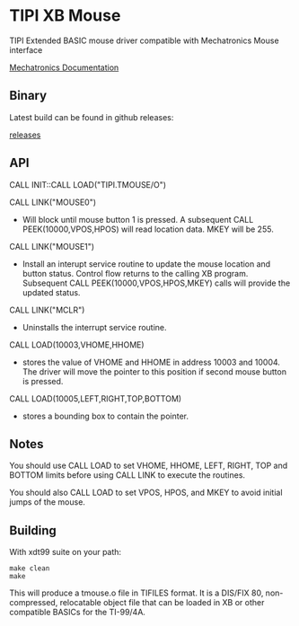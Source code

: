 # TIPI XB Mouse

TIPI Extended BASIC mouse driver compatible with Mechatronics Mouse interface

[Mechatronics Documentation](http://ftp.whtech.com/datasheets%20and%20manuals/Hardware/Mechatronic/Mechatronic%20Mouse.pdf)

## Binary

Latest build can be found in github releases:

[releases](https://github.com/jedimatt42/tipi-xb-mouse/releases)

## API

CALL INIT::CALL LOAD("TIPI.TMOUSE/O")

CALL LINK("MOUSE0") 
- Will block until mouse button 1 is pressed. A subsequent
  CALL PEEK(10000,VPOS,HPOS) will read location data.
  MKEY will be 255.

CALL LINK("MOUSE1")
- Install an interupt service routine to update the mouse location and
  button status. 
  Control flow returns to the calling XB
  program. Subsequent CALL PEEK(10000,VPOS,HPOS,MKEY) calls will
  provide the updated status. 

CALL LINK("MCLR")
- Uninstalls the interrupt service routine.

CALL LOAD(10003,VHOME,HHOME)
- stores the value of VHOME and HHOME in address 10003 and 10004. The
  driver will move the pointer to this position if second mouse button
  is pressed.

CALL LOAD(10005,LEFT,RIGHT,TOP,BOTTOM)
- stores a bounding box to contain the pointer.

## Notes

You should use CALL LOAD to set VHOME, HHOME, LEFT, RIGHT, TOP and BOTTOM
limits before using CALL LINK to execute the routines. 

You should also CALL LOAD to set VPOS, HPOS, and MKEY to avoid initial 
jumps of the mouse.

## Building

With xdt99 suite on your path:

```
make clean
make
```

This will produce a tmouse.o file in TIFILES format. It is a DIS/FIX 80, 
non-compressed, relocatable object file that can be loaded in XB or other
compatible BASICs for the TI-99/4A.